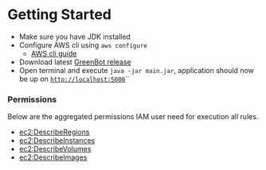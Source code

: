 # Getting Started

* Make sure you have JDK installed  
* Configure AWS cli using `aws configure`
  * [AWS cli guide](https://docs.aws.amazon.com/cli/latest/userguide/cli-chap-welcome.html)
* Download latest [GreenBot release](https://github.com/vinay-lodha/greenbot/releases) 
* Open terminal and execute `java -jar main.jar`, application should now be up on [`http://localhost:5000`](http://localhost:5000)\`\`

### Permissions

Below are the aggregated permissions IAM user need for execution all rules.

* [ec2:DescribeRegions](https://docs.aws.amazon.com/AWSEC2/latest/APIReference/API_DescribeRegions.html)
* [ec2:DescribeInstances](https://docs.aws.amazon.com/AWSEC2/latest/APIReference/API_DescribeInstances.html)
* [ec2:DescribeVolumes](https://docs.aws.amazon.com/AWSEC2/latest/APIReference/API_DescribeVolumes.html)
* [ec2:DescribeImages](https://docs.aws.amazon.com/AWSEC2/latest/APIReference/API_DescribeImages.html)



